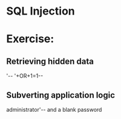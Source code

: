 # SQL Injection

# Exercise:

## Retrieving hidden data

'--
'+OR+1=1-- 

## Subverting application logic

administrator'-- and a blank password
